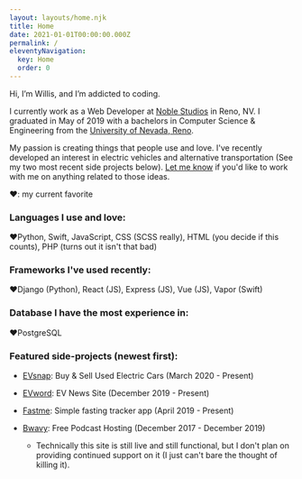 ```yaml
---
layout: layouts/home.njk
title: Home
date: 2021-01-01T00:00:00.000Z
permalink: /
eleventyNavigation:
  key: Home
  order: 0
---
```

Hi, I’m Willis, and I’m addicted to coding.

I currently work as a Web Developer at [Noble Studios](https://noblestudios.com/) in Reno, NV. I graduated in May of 2019 with a bachelors in Computer Science & Engineering from the [University of Nevada, Reno](https://www.unr.edu/cse). 

My passion is creating things that people use and love. I've recently developed an interest in electric vehicles and alternative transportation (See my two most recent side projects below). [Let me know](/contact/) if you'd like to work with me on anything related to those ideas.

❤️: my current favorite

### **Languages I use and love:** 

❤️Python, Swift, JavaScript, CSS (SCSS really), HTML (you decide if this counts), PHP (turns out it isn't that bad)

### **Frameworks I've used recently:**

❤️Django (Python), React (JS), Express (JS), Vue (JS), Vapor (Swift)

### **Database I have the most experience in:**

❤️PostgreSQL

### **Featured side-projects (newest first):**

* [EVsnap](https://www.evsnap.com/): Buy & Sell Used Electric Cars (March 2020 - Present)
* [EVword](https://evword.com/): EV News Site (December 2019 - Present)
* [Fastme](https://apps.apple.com/us/app/fastme-fasting-tracker/id1451575216): Simple fasting tracker app (April 2019 - Present)
* [Bwavy](http://www.bwavy.com/): Free Podcast Hosting (December 2017 - December 2019)

  * Technically this site is still live and still functional, but I don't plan on providing continued support on it (I just can't bare the thought of killing it).